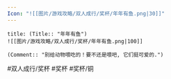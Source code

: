 ```yaml
---
Icon: "![[图片/游戏攻略/双人成行/奖杯/年年有鱼.png|30]]"
---
```

```ad-common-bronze-trophy
title: (Title:: "年年有鱼")
![[图片/游戏攻略/双人成行/奖杯/年年有鱼.png|100]]

(Comment:: "别给动物喂吃的！要不还是喂吧, 它们挺可爱的.")
```

#双人成行/奖杯 #奖杯 #奖杯/铜
